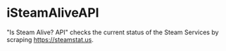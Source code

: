 # iSteamAliveAPI
"Is Steam Alive? API" checks the current status of the Steam Services by scraping https://steamstat.us.
